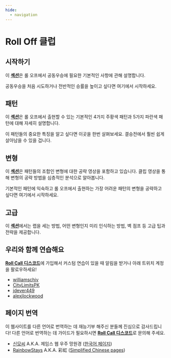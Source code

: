 ```yaml
---
hide:
  - navigation
---
```


# Roll Off 클럽

## 시작하기

이 [**섹션**](getting-started/index.md)은 롤 오프에서 공동우승에 필요한 기본적인 사항에 관해 설명합니다.

공동우승을 처음 시도하거나 전반적인 승률을 높이고 싶다면 여기에서 시작하세요.

## 패턴

이 [**섹션**](rolls/index.md)은 롤 오프에서 출현할 수 있는 기본적인 4가지 주황색 패턴과 5가지 파란색 패턴에 대해 자세히 설명합니다.

이 패턴들의 중요한 특징을 알고 싶다면 이곳을 한번 살펴보세요. 결승전에서 훨씬 쉽게 살아남을 수 있을 겁니다.

## 변형

이 [**섹션**](variations/index.md)은 패턴들의 조합인 변형에 대한 공략 영상을 포함하고 있습니다. 클립 영상을 통해 변형의 공략 방법을 심층적인 분석으로 알아봅니다.

기본적인 패턴에 익숙하고 롤 오프에서 출현하는 가장 어려운 패턴의 변형을 공략하고 싶다면 여기에서 시작하세요.

## 고급

이 [**섹션**](advanced/index.md)에서는 랩을 세는 방법, 어떤 변형인지 미리 인식하는 방법, 벽 점프 등 고급 팁과 전략을 제공합니다.

## 우리와 함께 연습해요

[**Roll Call 디스코드**](https://discord.gg/xf9D89Hfxa)에 가입해서 커스텀 연습이 있을 때 알림을 받거나 아래 트위치 계정을 팔로우하세요!

* [williamschiv](https://www.twitch.tv/williamschiv)
* [CityLimitsPK](https://www.twitch.tv/citylimitspk)
* [jdever449](https://www.twitch.tv/jdever449)
* [alexjlockwood](https://www.twitch.tv/alexjlockwood)

## 페이지 번역

이 웹사이트를 다른 언어로 번역하는 데 재능기부 해주신 분들께 진심으로 감사드립니다! 다른 언어로 번역하는 데 가이드가 필요하시면 [**Roll Call 디스코드**][Roll Call 디스코드]로 문의해 주세요.

* [신모씨](https://github.com/qutrits) A.K.A. 제임스 웹 우주 망원경 ([한국어 페이지](./))
* [RainbowStays](https://twitter.com/RainbowStays) A.K.A. 彩虹 ([Simplified Chinese pages](/zh/))

[Roll Call 디스코드]: <https://discord.gg/xf9D89Hfxa> "Roll Call 디스코드"
